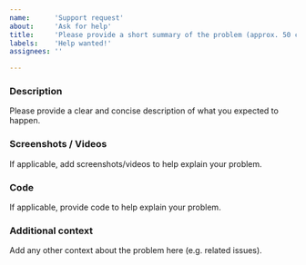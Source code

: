 ```yaml
---
name:      'Support request'
about:     'Ask for help'
title:     'Please provide a short summary of the problem (approx. 50 characters)'
labels:    'Help wanted!'
assignees: ''

---
```


<!--
	Let us know what the problem is, we'll be happy to help.

	Please check that there aren't old issues addressing the same
	problem. You might find a solution there.

	Note: These comments won't show up when you submit the issue.
-->

### Description
Please provide a clear and concise description of what you expected to happen.

### Screenshots / Videos
If applicable, add screenshots/videos to help explain your problem.

### Code
If applicable, provide code to help explain your problem.

### Additional context
Add any other context about the problem here (e.g. related issues).
